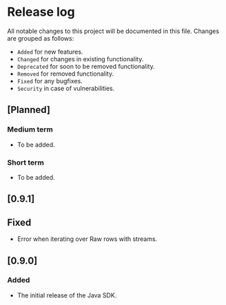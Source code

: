 # Release log

All notable changes to this project will be documented in this file. 
Changes are grouped as follows:
- `Added` for new features.
- `Changed` for changes in existing functionality.
- `Deprecated` for soon to be removed functionality.
- `Removed` for removed functionality.
- `Fixed` for any bugfixes.
- `Security` in case of vulnerabilities.

## [Planned]

### Medium term

- To be added.

### Short term

- To be added.

## [0.9.1]

## Fixed

- Error when iterating over Raw rows with streams.


## [0.9.0]

### Added

- The initial release of the Java SDK.